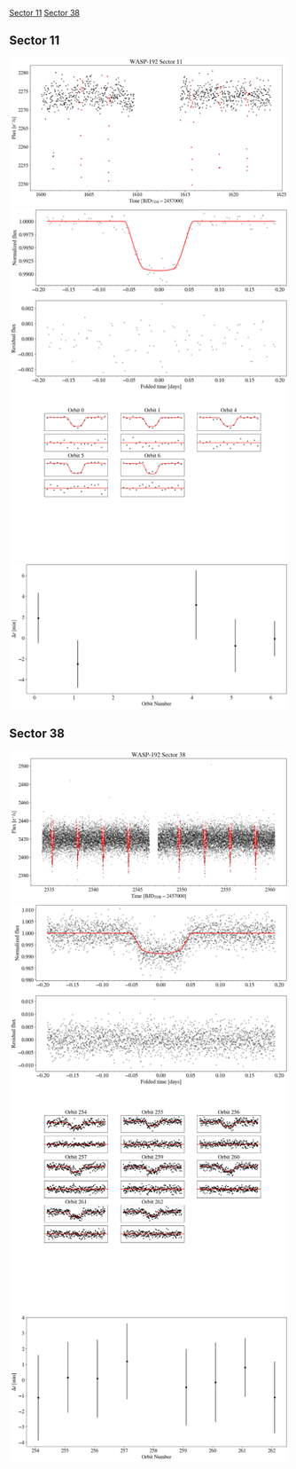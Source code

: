 [Sector 11](#sector11)
[Sector 38](#sector38)

<a name = "sector11"></a>
## Sector 11
![alt text](/tt/WASP-192_Sector_11/WASP-192_Sector_11_a_TimeSeries.png)
![alt text](/tt/WASP-192_Sector_11/WASP-192_Sector_11_b_FoldedLightCurve.png)
![alt text](/tt/WASP-192_Sector_11/WASP-192_Sector_11_b_IndividualTransitsWithFit.png)
![alt text](/tt/WASP-192_Sector_11/WASP-192_Sector_11_c_TimingResiduals.png)

<a name = "sector38"></a>
## Sector 38
![alt text](/tt/WASP-192_Sector_38/WASP-192_Sector_38_a_TimeSeries.png)
![alt text](/tt/WASP-192_Sector_38/WASP-192_Sector_38_b_FoldedLightCurve.png)
![alt text](/tt/WASP-192_Sector_38/WASP-192_Sector_38_b_IndividualTransitsWithFit.png)
![alt text](/tt/WASP-192_Sector_38/WASP-192_Sector_38_c_TimingResiduals.png)

